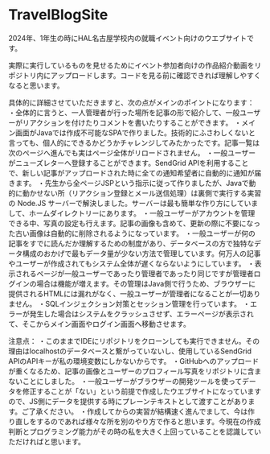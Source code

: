 # TravelBlogSite
2024年、1年生の時にHAL名古屋学校内の就職イベント向けのウエブサイトです。

実際に実行しているものを見せるためにイベント参加者向けの作品紹介動画をリポジトリ内にアップロードします。コードを見る前に確認できれば理解しやすくなると思います。

具体的に詳細させていただきますと、次の点がメインのポイントになります：
・全体的に言うと、一人管理者が行った場所を記事の形で紹介して、一般ユーザーがリアクションを付けたりコメントを書いたりすることができます。
・メイン画面がJavaでは作成不可能なSPAで作りました。技術的にふさわしくないと言っても、個人的にできるかどうかチャレンジしてみたかったです。記事一覧は次のページへ進んでも実はページ全体がリロードされません。
・一般ユーザーがニューズレターへ登録することができます。SendGrid APIを利用することで、新しい記事がアップロードされた時に全ての通知希望者に自動的に通知が届きます。
・先生から全ページJSPという指示に従って作りましたが、Javaで動的に動かせない所（リアクション登録とメール送信処理）は裏側で実行する実習の Node.JS サーバーで解決しました。サーバーは最も簡単な作り方にしていまして、ホームダイレクトリーにあります。
・一般ユーザーがアカウントを管理できる中、写真の設定も行えます。記事の画像も含めて、更新の際に不要になった古い画像は自動的に削除されるようになっています。
・一般ユーザーが何の記事をすでに読んだか理解するための制度があり、データベースの方で独特なデータ構成のおかげで最もデータ量が少ない方法で管理しています。何万人の記事やユーザーが作成されてもシステム全体が遅くならないようにしています。
・表示されるページが一般ユーザーであったり管理者であったり同じですが管理者ログインの場合は機能が増えます。その管理はJava側で行うため、ブラウザーに提供されるHTMLには漏れがなく、一般ユーザーが管理者になることが一切ありません。
・SQLインジェクション対策とセッション管理を行っています。
・エラーが発生した場合はシステムをクラッシュさせず、エラーページが表示されて、そこからメイン画面やログイン画面へ移動させます。

注意点：
・このままでIDEにリポジトリをクローンしても実行できません。その理由はlocalhostのデータベースと繋がっていないし、使用しているSendGrid APIのAPIキーが私の環境変数にしかないからです。
・GitHubへのアップロードが重くなるため、記事の画像とユーザーのプロフィール写真をリポジトリに含まないことにしました。
・一般ユーザーがブラウザーの開発ツールを使ってデータを修正することが「ない」という前提で作成したウエブサイトになっていますので、JS側にデータを提供する時にプレーンテキストとして渡すことがあります。ご了承ください。
・作成してからの実習が結構速く進んでまして、今は作り直しをするのであれば様々な所を別のやり方で作ると思います。今現在の作成判断とプログラミング能力がその時の私を大きく上回っていることを認識していただければと思います。
